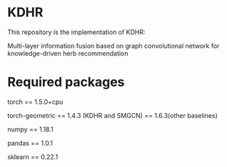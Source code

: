 # KDHR

This repository is the implementation of KDHR:

Multi-layer information fusion based on graph convolutional network for knowledge-driven herb recommendation

# Required packages

torch == 1.5.0+cpu

torch-geometric == 1.4.3 (KDHR and SMGCN) == 1.6.3(other baselines)

numpy == 1.18.1

pandas == 1.0.1

sklearn == 0.22.1

